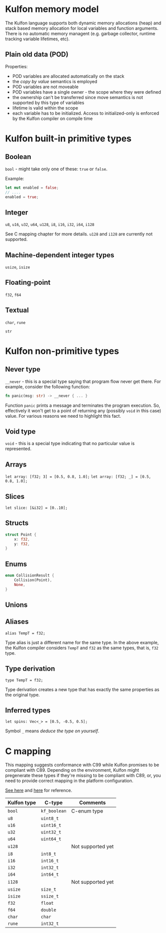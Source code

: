 # Kulfon memory model

The Kulfon language supports both dynamic memory allocations (heap) and stack based memory allocation for local variables and function arguments. There is no automatic memory managent (e.g. garbage collector, runtime tracking variable lifetimes, etc).

## Plain old data (POD)
Properties:
- POD variables are allocated automatically on the stack
- the _copy by value_ semantics is employed
- POD variables are not moveable
- POD variables have a single owner - the scope where they were defined
- the ownership can't be transferred since move semantics is not supported by this type of variables
- lifetime is valid within the scope
- each variable has to be initialized. Access to initialized-only is enforced by the Kulfon compiler on compile time

# Kulfon built-in primitive types
## Boolean

`bool` - might take only one of these: `true` or `false`.

Example:
```rust
let mut enabled = false;
// ....
enabled = true;

```

## Integer

`u8`, `u16`, `u32`, `u64`, `u128`, `i8`, `i16`, `i32`, `i64`, `i128`

See C mapping chapter for more details.
`u128` and `i128` are currently not supported.

## Machine-dependent integer types

`usize`, `isize`

## Floating-point

`f32`, `f64`

## Textual

`char`, `rune`

`str`

# Kulfon non-primitive types

## Never type

`__never` - this is a special type saying that program flow never get there. For example, consider the following function:
```rust
fn panic(msg: str) -> __never { ... }

```
Function `panic` prints a message and terminates the program execution. So, effectively it won't get to a point of returning any (possibly `void` in this case) value. For various reasons we need to highlight this fact.

## Void type

`void` - this is a special type indicating that no particular value is represented. 

## Arrays

`let array: [f32; 3] = [0.5, 0.8, 1.0];`
`let array: [f32; _] = [0.5, 0.8, 1.0];`

## Slices

`let slice: [&i32] = [0..10];`

## Structs

```rust
struct Point {
    x: f32,
    y: f32,
}

```

## Enums

```rust
enum CollisionResult {
    Collision(Point),
    None,
}
```

## Unions

## Aliases

`alias TempT = f32;`

Type alias is just a different name for the same type. In the above example, the Kulfon compiler considers `TempT` and `f32` as the same types, that is, `f32` type.

## Type derivation

`type TempT = f32;`

Type derivation creates a new type that has exactly the same properties as the original type.

## Inferred types

`let spins: Vec<_> = [0.5, -0.5, 0.5];`

Symbol `_` means _deduce the type on yourself_.

# C mapping

This mapping suggests conformance with C99 while Kulfon promises to be compliant with C89. Depending on the environment, Kulfon might pregenerate these types if they're missing to be compliant with C89, or, you need to provide correct mapping in the platform configuration.

[See here](https://stackoverflow.com/questions/62937049/stdint-h-in-ansi-c-c89) and [here](https://stackoverflow.com/questions/44590043/why-is-generic-keyword-supported-in-c99-or-c90-modes/44590122#44590122) for reference.


| Kulfon type | C-type      | Comments |
|-------------|-------------|----------|
|`bool`       |`kf_boolean` |C-enum type|
| `u8`        | `uint8_t`||
|`u16`        | `uint16_t`||
|`u32`        | `uint32_t`||
|`u64`        | `uint64_t`||
|`u128`       | |Not supported yet|
|`i8`         | `int8_t`|| 
|`i16`        | `int16_t`||
|`i32`        | `int32_t`||
|`i64`        | `int64_t`||
|`i128`       | |Not supported yet|
|`usize`      | `size_t`||
|`isize`      | `ssize_t`||
|`f32`        | `float` ||
|`f64`        | `double` ||
|`char`       | `char` ||
|`rune`       | `int32_t` ||
